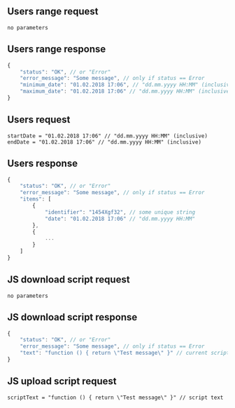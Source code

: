 ## Users range request

```
no parameters
```

## Users range response

```javascript
{
    "status": "OK", // or "Error"
    "error_message": "Some message", // only if status == Error
    "minimum_date": "01.02.2018 17:06", // "dd.mm.yyyy HH:MM" (inclusive) // returns minimum date for user requests
    "maximum_date": "01.02.2018 17:06" // "dd.mm.yyyy HH:MM" (inclusive) // returns maximum date for user requests
}
```

## Users request

```
startDate = "01.02.2018 17:06" // "dd.mm.yyyy HH:MM" (inclusive)
endDate = "01.02.2018 17:06" // "dd.mm.yyyy HH:MM" (inclusive)
```

## Users response

```javascript
{
    "status": "OK", // or "Error"
    "error_message": "Some message", // only if status == Error
    "items": [
        {
            "identifier": "1454Xgf32", // some unique string
            "date": "01.02.2018 17:06" // "dd.mm.yyyy HH:MM"
        },
        {
            ...
        }
    ]
}
```

## JS download script request

```
no parameters
```

## JS download script response

```javascript
{
    "status": "OK", // or "Error"
    "error_message": "Some message", // only if status == Error
    "text": "function () { return \"Test message\" }" // current script
}
```

## JS upload script request

```
scriptText = "function () { return \"Test message\" }" // script text
```
